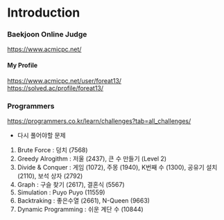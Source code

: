 # Introduction

### Baekjoon Online Judge
<https://www.acmicpc.net/>

#### My Profile
<https://www.acmicpc.net/user/foreat13/>  
<https://solved.ac/profile/foreat13/>

### Programmers
<https://programmers.co.kr/learn/challenges?tab=all_challenges/>


  
- 다시 풀어야할 문제 

1. Brute Force : 덩치 (7568)   
2. Greedy Alrogithm : 저울 (2437), 큰 수 만들기 (Level 2)
3. Divide & Conquer : 게임 (1072), 주몽 (1940), K번째 수 (1300), 공유기 설치 (2110), 보석 상자 (2792) 
4. Graph : 구슬 찾기 (2617), 결혼식 (5567)   
5. Simulation : Puyo Puyo (11559)
6. Backtraking : 좋은수열 (2661), N-Queen (9663)
7. Dynamic Programming : 쉬운 계단 수 (10844)
